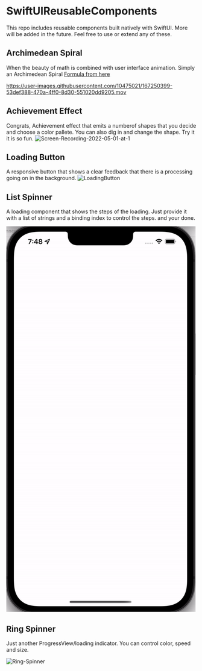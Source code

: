 # SwiftUIReusableComponents
This repo includes reusable components built natively with SwiftUI. More will be added in the future. Feel free to use or extend any of these. 

## Archimedean Spiral
When the beauty of math is combined with user interface animation. Simply an Archimedean Spiral [Formula from here](http://www.mathematische-basteleien.de/spiral.htm#:~:text=(1)%20Central%20equation%3A%20x%C2%B2%2By%C2%B2%20%3D%20a%C2%B2%5B,(y%2Fx)%5D%C2%B2.&text=The%20Archimedean%20spiral%20starts%20in,the%20origin%20are%20the%20same.)

https://user-images.githubusercontent.com/10475021/167250399-53def388-470a-4ff0-8d30-551020dd9205.mov



## Achievement Effect 
Congrats, Achievement effect that emits a numberof shapes that you decide and choose a color pallete. You can also dig in and change the shape. Try it it is so fun. 
![Screen-Recording-2022-05-01-at-1](https://user-images.githubusercontent.com/10475021/166189743-e654f2cb-66ac-46ac-87d0-fd9362fd1fdf.gif)


## Loading Button
A responsive button that shows a clear feedback that there is a processing going on in the background.
![LoadingButton](https://user-images.githubusercontent.com/10475021/166108419-35f24b02-82dc-423b-b0a5-914833a7b4ff.gif)

## List Spinner
A loading component that shows the steps of the loading. Just provide it with a list of strings and a binding index to control the steps. and your done. 

![alt text](https://github.com/hammadojh/SwiftUIReusableComponents/blob/main/spinner-a.gif)

## Ring Spinner 
Just another ProgressView/loading indicator. You can control color, speed and size.

![Ring-Spinner](https://user-images.githubusercontent.com/10475021/166108528-891c3ecb-7189-4d48-96ba-ececb722a0ce.gif)

